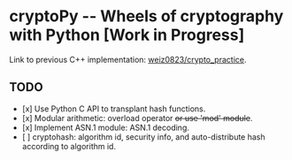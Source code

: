 cryptoPy -- Wheels of cryptography with Python \[Work in Progress\]
===================================================================

Link to previous C++ implementation: [weiz0823/crypto\_practice].

TODO
----

-   \[x\] Use Python C API to transplant hash functions.
-   \[x\] Modular arithmetic: overload operator ~~or use 'mod' module~~.
-   \[x\] Implement ASN.1 module: ASN.1 decoding.
-   \[ \] cryptohash: algorithm id, security info, and auto-distribute hash according to algorithm id.

  [weiz0823/crypto\_practice]: https://github.com/weiz0823/crypto_practice

